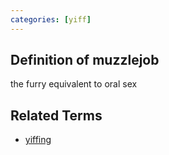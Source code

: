 ```yaml
---
categories: [yiff]
---
```


## Definition of muzzlejob

the furry equivalent to oral sex

## Related Terms

- [yiffing](./yiffing)
